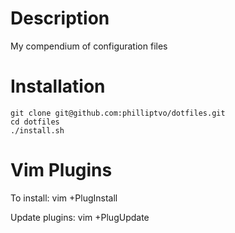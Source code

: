 Description
===========
My compendium of configuration files

Installation
============
    git clone git@github.com:philliptvo/dotfiles.git
    cd dotfiles
    ./install.sh

Vim Plugins
===========
To install:
    vim +PlugInstall

Update plugins:
    vim +PlugUpdate
